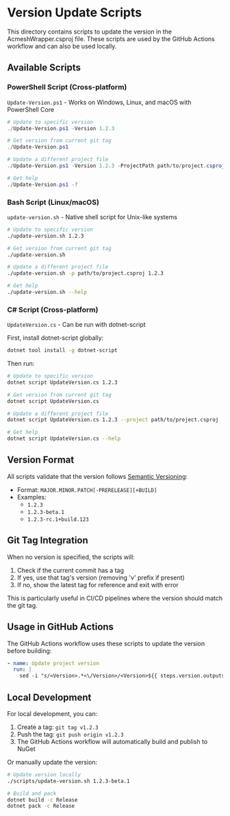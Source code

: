 # Version Update Scripts

This directory contains scripts to update the version in the AcmeshWrapper.csproj file. These scripts are used by the GitHub Actions workflow and can also be used locally.

## Available Scripts

### PowerShell Script (Cross-platform)
`Update-Version.ps1` - Works on Windows, Linux, and macOS with PowerShell Core

```powershell
# Update to specific version
./Update-Version.ps1 -Version 1.2.3

# Get version from current git tag
./Update-Version.ps1

# Update a different project file
./Update-Version.ps1 -Version 1.2.3 -ProjectPath path/to/project.csproj

# Get help
./Update-Version.ps1 -?
```

### Bash Script (Linux/macOS)
`update-version.sh` - Native shell script for Unix-like systems

```bash
# Update to specific version
./update-version.sh 1.2.3

# Get version from current git tag
./update-version.sh

# Update a different project file
./update-version.sh -p path/to/project.csproj 1.2.3

# Get help
./update-version.sh --help
```

### C# Script (Cross-platform)
`UpdateVersion.cs` - Can be run with dotnet-script

First, install dotnet-script globally:
```bash
dotnet tool install -g dotnet-script
```

Then run:
```bash
# Update to specific version
dotnet script UpdateVersion.cs 1.2.3

# Get version from current git tag
dotnet script UpdateVersion.cs

# Update a different project file
dotnet script UpdateVersion.cs 1.2.3 --project path/to/project.csproj

# Get help
dotnet script UpdateVersion.cs --help
```

## Version Format

All scripts validate that the version follows [Semantic Versioning](https://semver.org/):
- Format: `MAJOR.MINOR.PATCH[-PRERELEASE][+BUILD]`
- Examples:
  - `1.2.3`
  - `1.2.3-beta.1`
  - `1.2.3-rc.1+build.123`

## Git Tag Integration

When no version is specified, the scripts will:
1. Check if the current commit has a tag
2. If yes, use that tag's version (removing 'v' prefix if present)
3. If no, show the latest tag for reference and exit with error

This is particularly useful in CI/CD pipelines where the version should match the git tag.

## Usage in GitHub Actions

The GitHub Actions workflow uses these scripts to update the version before building:

```yaml
- name: Update project version
  run: |
    sed -i "s/<Version>.*<\/Version>/<Version>${{ steps.version.outputs.VERSION }}<\/Version>/" "$PROJECT_FILE"
```

## Local Development

For local development, you can:
1. Create a tag: `git tag v1.2.3`
2. Push the tag: `git push origin v1.2.3`
3. The GitHub Actions workflow will automatically build and publish to NuGet

Or manually update the version:
```bash
# Update version locally
./scripts/update-version.sh 1.2.3-beta.1

# Build and pack
dotnet build -c Release
dotnet pack -c Release
```